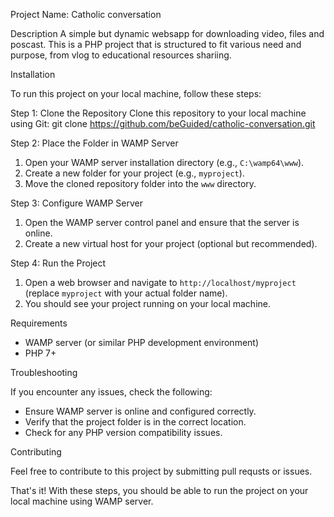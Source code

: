 
Project Name: Catholic conversation 

Description
A simple but dynamic websapp for downloading video, files and poscast.
This is a PHP project that is structured to fit various need and purpose, from vlog to educational resources shariing.

Installation

To run this project on your local machine, follow these steps:

Step 1: Clone the Repository
Clone this repository to your local machine using Git:
git clone https://github.com/beGuided/catholic-conversation.git

Step 2: Place the Folder in WAMP Server
1. Open your WAMP server installation directory (e.g., `C:\wamp64\www`).
2. Create a new folder for your project (e.g., `myproject`).
3. Move the cloned repository folder into the `www` directory.

Step 3: Configure WAMP Server
1. Open the WAMP server control panel and ensure that the server is online.
2. Create a new virtual host for your project (optional but recommended).

Step 4: Run the Project
1. Open a web browser and navigate to `http://localhost/myproject` (replace `myproject` with your actual folder name).
2. You should see your project running on your local machine.

Requirements

- WAMP server (or similar PHP development environment)
- PHP 7+


Troubleshooting

If you encounter any issues, check the following:

- Ensure WAMP server is online and configured correctly.
- Verify that the project folder is in the correct location.
- Check for any PHP version compatibility issues.

Contributing

Feel free to contribute to this project by submitting pull requsts or issues.


That's it! With these steps, you should be able to run the project on your local machine using WAMP server.
